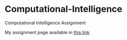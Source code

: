 # Computational-Intelligence
Computational Intelligence Assignment

My assignment page available in [this link](https://hoseindamavandi.github.io/Computational-Intelligence/)
